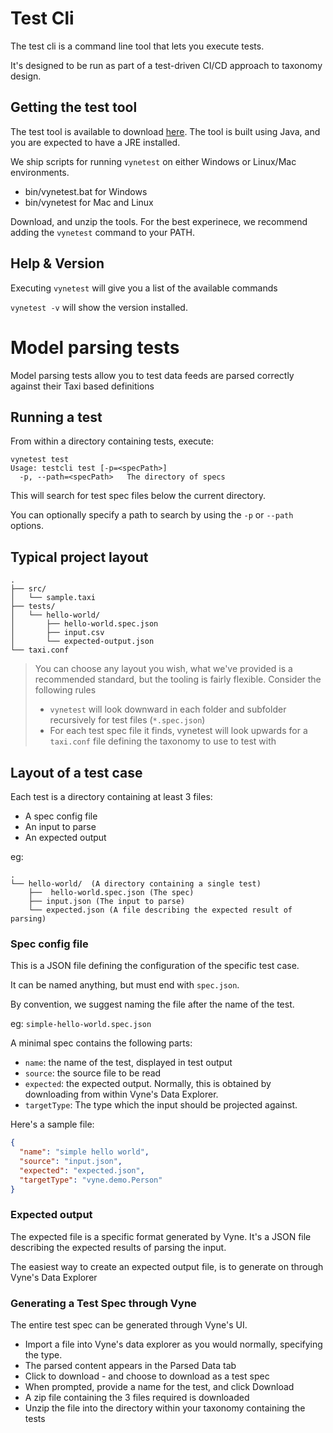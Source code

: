 # Test Cli
The test cli is a command line tool that lets you execute tests.

It's designed to be run as part of a test-driven CI/CD approach to
taxonomy design.

## Getting the test tool
The test tool is available to download [here](http://repo.vyne.co/testcli.html).  The tool
is built using Java, and you are expected to have a JRE installed.

We ship scripts for running `vynetest` on either Windows or Linux/Mac environments.

 * bin/vynetest.bat for Windows
 * bin/vynetest for Mac and Linux

Download, and unzip the tools.  For the best experinece,
we recommend adding the `vynetest` command to your PATH.

## Help & Version
Executing `vynetest` will give you a list of the available commands

`vynetest -v` will show the version installed.

# Model parsing tests
Model parsing tests allow you to test data feeds are parsed correctly
against their Taxi based definitions

## Running a test
From within a directory containing tests, execute:

```
vynetest test
Usage: testcli test [-p=<specPath>]
  -p, --path=<specPath>   The directory of specs
```

This will search for test spec files below the current directory.

You can optionally specify a path to search by using the `-p` or `--path` options.

## Typical project layout

```
.
├── src/
│   └── sample.taxi
├── tests/
│   └── hello-world/
│       ├── hello-world.spec.json
│       ├── input.csv
│       └── expected-output.json
└── taxi.conf
```

> You can choose any layout you wish, what we've provided is a recommended standard, but the tooling is fairly flexible.
> Consider the following rules
> * `vynetest` will look downward in each folder and subfolder recursively for test files (`*.spec.json`)
> * For each test spec file it finds, vynetest will look upwards for a `taxi.conf` file defining the taxonomy to use to test with 


## Layout of a test case
Each test is a directory containing at least 3 files:
 * A spec config file
 * An input to parse
 * An expected output

eg:

```
.
└── hello-world/  (A directory containing a single test)
    ├──  hello-world.spec.json (The spec)
    ├── input.json (The input to parse)
    └── expected.json (A file describing the expected result of parsing)
```
### Spec config file
This is a JSON file defining the configuration of the specific test case.

It can be named anything, but must end with `spec.json`.

By convention, we suggest naming the file after the name of the test.

eg:  `simple-hello-world.spec.json`  

A minimal spec contains the following parts:

 * `name`: the name of the test, displayed in test output
 * `source`: the source file to be read
 * `expected`: the expected output.  Normally, this is obtained by downloading from within Vyne's Data Explorer.
 * `targetType`: The type which the input should be projected against.
 
Here's a sample file:

```json
{
  "name": "simple hello world",
  "source": "input.json",
  "expected": "expected.json",
  "targetType": "vyne.demo.Person"
}
``` 

### Expected output
The expected file is a specific format generated by Vyne.
It's a JSON file describing the expected results of parsing the input.

The easiest way to create an expected output file, is to generate on through
Vyne's Data Explorer

### Generating a Test Spec through Vyne
The entire test spec can be generated through Vyne's UI.

 * Import a file into Vyne's data explorer as you would normally, specifying the type.
 * The parsed content appears in the Parsed Data tab
 * Click to download - and choose to download as a test spec
 * When prompted, provide a name for the test, and click Download
 * A zip file containing the 3 files required is downloaded
 * Unzip the file into the directory within your taxonomy containing the tests
 



 
